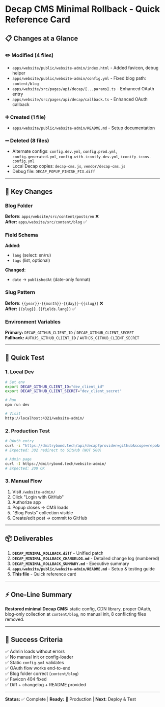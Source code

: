 # Decap CMS Minimal Rollback - Quick Reference Card

## 📋 Changes at a Glance

### ✏️ Modified (4 files)
- `apps/website/public/website-admin/index.html` - Added favicon, debug helper
- `apps/website/public/website-admin/config.yml` - Fixed blog path: `content/blog`
- `apps/website/src/pages/api/decap/[...params].ts` - Enhanced OAuth entry
- `apps/website/src/pages/api/decap/callback.ts` - Enhanced OAuth callback

### ➕ Created (1 file)
- `apps/website/public/website-admin/README.md` - Setup documentation

### ➖ Deleted (8 files)
- Alternate configs: `config.dev.yml`, `config.prod.yml`, `config.generated.yml`, `config-with-iconify-dev.yml`, `iconify-icons-config.yml`
- Local Decap copies: `decap-cms.js`, `vendor/decap-cms.js`
- Debug file: `DECAP_POPUP_FINISH_FIX.diff`

---

## 🔑 Key Changes

### Blog Folder
**Before:** `apps/website/src/content/posts/en` ❌  
**After:** `apps/website/src/content/blog` ✅

### Field Schema
**Added:**
- `lang` (select: en/ru)
- `tags` (list, optional)

**Changed:**
- `date` → `publishedAt` (date-only format)

### Slug Pattern
**Before:** `{{year}}-{{month}}-{{day}}-{{slug}}` ❌  
**After:** `{{slug}}.{{fields.lang}}` ✅

### Environment Variables
**Primary:** `DECAP_GITHUB_CLIENT_ID` / `DECAP_GITHUB_CLIENT_SECRET`  
**Fallback:** `AUTHJS_GITHUB_CLIENT_ID` / `AUTHJS_GITHUB_CLIENT_SECRET`

---

## 🧪 Quick Test

### 1. Local Dev
```bash
# Set env
export DECAP_GITHUB_CLIENT_ID="dev_client_id"
export DECAP_GITHUB_CLIENT_SECRET="dev_client_secret"

# Run
npm run dev

# Visit
http://localhost:4321/website-admin/
```

### 2. Production Test
```bash
# OAuth entry
curl -i "https://dmitrybond.tech/api/decap?provider=github&scope=repo&site_id=dmitrybond.tech"
# Expected: 302 redirect to GitHub (NOT 500)

# Admin page
curl -I https://dmitrybond.tech/website-admin/
# Expected: 200 OK
```

### 3. Manual Flow
1. Visit `/website-admin/`
2. Click "Login with GitHub"
3. Authorize app
4. Popup closes → CMS loads
5. "Blog Posts" collection visible
6. Create/edit post → commit to GitHub

---

## 📦 Deliverables

1. **`DECAP_MINIMAL_ROLLBACK.diff`** - Unified patch
2. **`DECAP_MINIMAL_ROLLBACK_CHANGELOG.md`** - Detailed change log (numbered)
3. **`DECAP_MINIMAL_ROLLBACK_SUMMARY.md`** - Executive summary
4. **`apps/website/public/website-admin/README.md`** - Setup & testing guide
5. **This file** - Quick reference card

---

## ⚡ One-Line Summary

**Restored minimal Decap CMS:** static config, CDN library, proper OAuth, blog-only collection at `content/blog`, no manual init, 8 conflicting files removed.

---

## 🎯 Success Criteria

✅ Admin loads without errors  
✅ No manual init or config-loader  
✅ Static `config.yml` validates  
✅ OAuth flow works end-to-end  
✅ Blog folder correct (`content/blog`)  
✅ Favicon 404 fixed  
✅ Diff + changelog + README provided  

---

**Status:** ✅ Complete | **Ready:** 🚀 Production | **Next:** Deploy & Test

